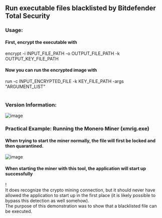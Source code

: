 ## Run executable files blacklisted by Bitdefender Total Security<br>
### Usage:<br>
#### First, encrypt the executable with<br>
encrypt -i INPUT_FILE_PATH -o OUTPUT_FILE_PATH -k OUTPUT_KEY_FILE_PATH<br>
#### Now you can run the encrypted image with<br>
run -c INPUT_ENCRYPTED_FILE -k KEY_FILE_PATH -args \"ARGUMENT_LIST\"<br>
<br>
### Version Information:<br>
![image](https://github.com/user-attachments/assets/c2261b32-9dc1-4754-8416-b1d103063f5e)
<br>
### Practical Example: Running the Monero Miner (xmrig.exe)<br>
#### When trying to start the miner normally, the file will first be locked and then quarantined.<br>
![image](https://github.com/user-attachments/assets/1e80ca15-1e95-4122-a3c5-d91ba823f853)<br>
#### When starting the miner with this tool, the application will start up successfully<br>
!<br>
It does recognize the crypto mining connection, but it should never have allowed the application to start up in the first place (it is likely possible to bypass this detection as well somehow).<br>
The purpose of this demonstration was to show that a blacklisted file can be executed.
